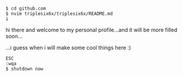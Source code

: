 ```
$ cd github.com
$ nvim triplesix6x/triplesix6x/README.md
i
```
hi there and welcome to my personal profile...and it will be more filled soon...

...i guess when i will make some cool things here :) 
```
ESC
:wqa
$ shutdown now
```
